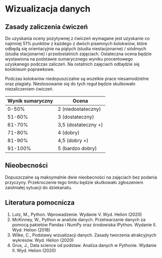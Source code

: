 # Wizualizacja danych

## Zasady zaliczenia ćwiczeń
Do uzyskania oceny pozytywnej z ćwiczeń wymagane jest uzyskanie co najmniej 51% punktów z każdego z dwóch pisemnych kolokwiów, które odbędą się orientacyjnie na piątych (studia niestacjonarne) / siódmych (studia stacjonarne) i przedostatnich zajęciach. Ostateczna ocena będzie wystawiona na podstawie sumarycznego wyniku procentowego uzyskanego podczas zaliczeń. Na ostatnich zajęciach odbędzie się kolokiwum poprawkowe.

Podczas kolokwiów niedopuszczalne są wszelkie prace niesamodzielne oraz plagiaty. Niestosowanie się do tych reguł będzie skutkowało niezaliczeniem ćwiczeń.

|Wynik sumaryczny | Ocena |
------------------|-------|
|0-50% | 2 (niedostateczny) |
|51-60% | 3 (dostateczny) |
|61-70% | 3,5 (dostateczny +) |
|71-80% | 4 (dobry) |
|81-90% | 4,5 (dobry +) |
|91-100% | 5 (bardzo dobry) |

## Nieobecności
Dopuszczalne są maksymalnie dwie nieobecności na zajęciach bez podania przyczyny. Przekroczenie tego limitu będzie skutkowało zgłoszeniem zaistniałej sytuacji do dziekanatu.

## Literatura pomocnicza
1. Lutz, M., Python. Wprowadzenie. Wydanie V. Wyd. Helion (2020)
2. McKinney, W., Python w analizie danych. Przetwarzanie danych za pomocą pakietów Pandas i NumPy oraz środowiska IPython. Wydanie II. Wyd. Helion (2018)
3. Wilke, C., Podstawy wizualizacji danych. Zasady tworzenia atrakcyjnych wykresów. Wyd. Helion (2020)
4. Grus, J., Data science od podstaw. Analiza danych w Pythonie. Wydanie II. Wyd. Helion (2020)
